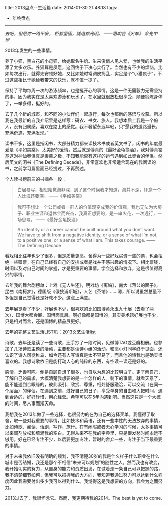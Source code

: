 title: 2013盘点--生活篇
date: 2014-01-30 21:48:18
tags:
- 年终盘点

---

*去吧，但愿你一路平安，
桥都坚固，隧道都光明。
——塔朗吉《火车》 余光中 译*

<!-- more -->

2013年发生的一些事情。

养了小猫，黑白花的小母猫，给她取名牛奶。生来俊俏人见人爱，也给我的生活平添了太多欢乐。养猫算是夙愿，这回终于下决心实行了。当然也有不少的烦恼，比如每次出行，就得先安顿好她，又比如她时常调皮捣乱，实足是个“小猫疯子”，不过这些相比于她给我带来的快乐，就不值一提了。

保持了平均每周一次的游泳频率，也是挺开心的事情。这是一件无需毅力无需坚持的事，因为我实在是太喜欢游泳和玩水了，在水里就很放松很享受，顺便锻炼身体了，一举多得，挺好的。

去了几个新的城市，和不同的小伙伴们一起旅行，每次也都新的感悟与收获。所以我在我最新的自我介绍里是这样写：码农、书女、旅人。我想本质上我是一个旅人，没有归属感，喜欢在路上的感觉。我不奢望永远年轻，只“愿我的道路漫长，充满奇迹，充满发现。”

读书不多，这里是指闲书，大部分精力都来读技术书或者英文书了，闲书的年度最爱是《平如美棠》，太美好的爱情。然后就是傅真的《最好金龟换酒》，我对傅真铭基这对神仙眷侣真是羡慕之极，不知我能否有这样的运气遇到如此契合的伴侣。然后英文的闲书《The Defining Decade》，非常喜欢也非常适合现在的我阅读的书，之前学习篇里面已经提过，不再赘述。

个人读书榜前三的书摘各一段：
> 白居易写，相思始觉海非深…到了这个时候我才知道，海并不深，怀念一个人比海还要深。
> ——《平如美棠》

> 我可不想让一个公司或者一群人的价值观变成我的价值观，我也无法为大房子、职业生涯和退休金而兴奋，我真正想要的，是一串火花，一次远行，一场思考。
> ——《最好金龟换酒》

> An identity or a career cannot be built around what you don’t want. We have to shift from a negative identity, or a sense of what I’m not, to a positive one, or a sense of what I am. This takes courage.
> ——The Defining Decade

看戏相比往年也少了很多，但是质量更高。舍得为一些好戏买贵一些的票，也会拒绝一些赠票，在自己已经有自己的安排或者是戏并不感兴趣的情况下。相比票钱，时间以及对自己时间的掌握，才是更重要的事情。学会选择和放弃，这是很值得高兴的事情。

去年我的舞台剧榜单：上戏《无人生还》，明戏坊《离婚》，南大《蒋公的面子》，昆曲《南柯梦》，德国版《俄狄浦斯城》，人艺《茶馆》……嗯，所以说虽然总量不多但是自己觉得还是好戏不少。这点上满意。

去年展览看了不少，好展也不少，很喜欢的比如国博黄永玉九十展（去看了两次）、国博大都会展、国博面具展。啊好像都是国博的，其实美术馆好展也不少，只是相对而言，还是国博的精品展更好。

去年的完整文艺生活LIST见：[2013文艺生活list](link)

诗歌，去年还是读了一些诗歌，还手抄了一段时间，见微博TAG或豆瓣相册。也参加了几场诗歌主题的活动，主要都是读诗小组的活动。和高小灯同学终于见面，还认识了诗人司徒稚岛，如今还有人写诗真是太不容易了，而且他的诗我也是确实很喜欢的。我想诗歌依旧是能打动人心的纯粹的东西，有空读一读还是好的。

感情，乏善可陈。倒是自顾自想了很多，也自以为想的比较明白了。更了解自己，了解自己的需求，大概清楚我想要的是一个怎样的人。剩下的事情，就看天意了，能不能遇到合眼缘的，彼此吸引、欣赏、尊重，相处舒服融洽，可以交流（在同一个层面）的伴侣。在遇到之前，过好自己的日子，享受单身的自由和大把时间，遇到合适的，好好珍惜，用心经营。希望可以在5年内遇到吧。当然这只是一个大概的时间，尽人事而知天命。

我想我在2013年做了一些选择，也很努力的在为自己的选择买单。我懂得了取舍，取一些对我重要的事情，比如技术和英语，还有一些本性的无法放弃的事情，比如诗歌、阅读、话剧、写作、旅行。在有闲暇或者无心学习的时候，太多事情可以来调剂放松和填满我的空白。无聊从来不在我的字典里，只是很发愁时间永远不够用。好在已经专注不少，以后要更加专注，暂时的舍弃一些，专注于当下最重要的事情。

对于未来我依旧没有明确的规划，我不清楚30岁的我是什么样子什么职业在什么城市是否结婚，我还是那个不相信“未来可以规划”的随性之人。然而我也有改变，我开始切实的努力，从自身的能力和资质出发，在试着走一条自己可以把握的路，我不清楚细节如何，但我可以把握我的大方向，我知道我通过努力可以达到什么程度因此我需要付出多少我可以得到什么。我觉得这是我想要的方向，我会为之而努力。

2013过去了，我很怀念它。然而，我更期待我的2014。The best is yet to come.

